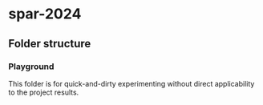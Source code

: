 # spar-2024

## Folder structure
### Playground
This folder is for quick-and-dirty experimenting without direct applicability to the project results.